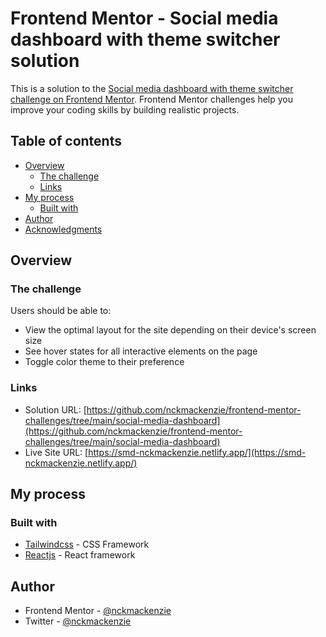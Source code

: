 # Frontend Mentor - Social media dashboard with theme switcher solution

This is a solution to the [Social media dashboard with theme switcher challenge on Frontend Mentor](https://www.frontendmentor.io/challenges/social-media-dashboard-with-theme-switcher-6oY8ozp_H). Frontend Mentor challenges help you improve your coding skills by building realistic projects.

## Table of contents

- [Overview](#overview)
  - [The challenge](#the-challenge)
  - [Links](#links)
- [My process](#my-process)
  - [Built with](#built-with)
- [Author](#author)
- [Acknowledgments](#acknowledgments)

## Overview

### The challenge

Users should be able to:

- View the optimal layout for the site depending on their device's screen size
- See hover states for all interactive elements on the page
- Toggle color theme to their preference

### Links

- Solution URL: [https://github.com/nckmackenzie/frontend-mentor-challenges/tree/main/social-media-dashboard](https://github.com/nckmackenzie/frontend-mentor-challenges/tree/main/social-media-dashboard)
- Live Site URL: [https://smd-nckmackenzie.netlify.app/](https://smd-nckmackenzie.netlify.app/)

## My process

### Built with

- [Tailwindcss](https://tailwindcss.com/) - CSS Framework
- [Reactjs](https://reactjs.org/) - React framework

## Author

- Frontend Mentor - [@nckmackenzie](https://www.frontendmentor.io/profile/nckmackenzie)
- Twitter - [@nckmackenzie](https://www.twitter.com/nckmackenzie)
